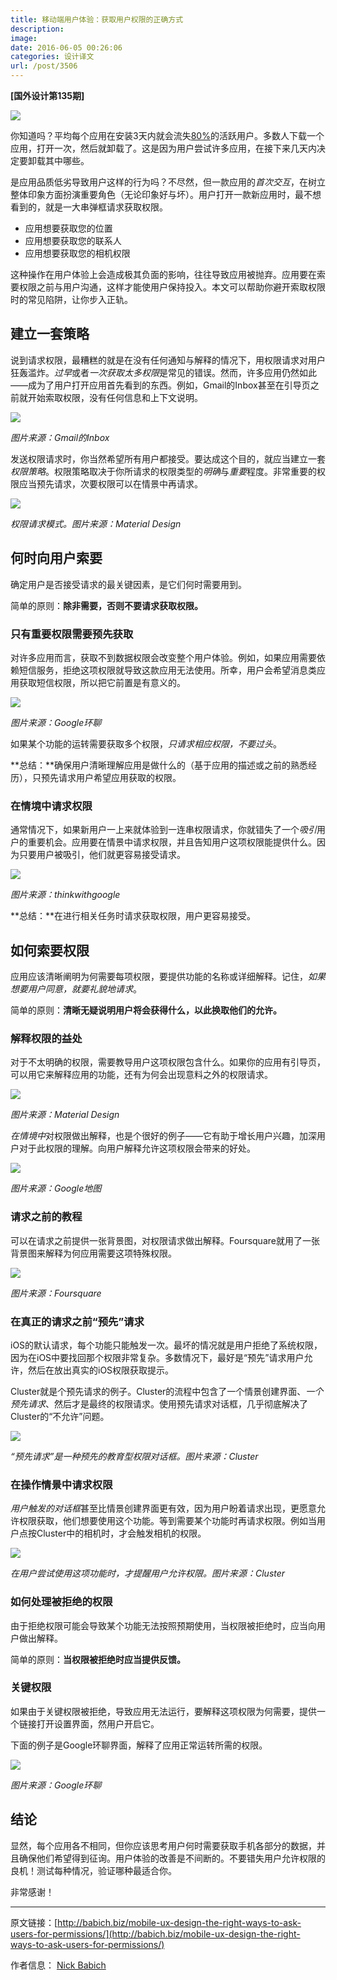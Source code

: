 ```yaml
---
title: 移动端用户体验：获取用户权限的正确方式
description: 
image: 
date: 2016-06-05 00:26:06
categories: 设计译文
url: /post/3506
---
```


**[国外设计第135期]**

![](http://babich.biz/content/images/2016/05/1-I9wnGD5Epz5XDMZevmeZ6Q.png)

你知道吗？平均每个应用在安装3天内就会流失[80%](http://andrewchen.co/new-data-shows-why-losing-80-of-your-mobile-users-is-normal-and-that-the-best-apps-do-much-better/)的活跃用户。多数人下载一个应用，打开一次，然后就卸载了。这是因为用户尝试许多应用，在接下来几天内决定要卸载其中哪些。

是应用品质低劣导致用户这样的行为吗？不尽然，但一款应用的*首次交互*，在树立整体印象方面扮演重要角色（无论印象好与坏）。用户打开一款新应用时，最不想看到的，就是一大串弹框请求获取权限。

- 应用想要获取您的位置
- 应用想要获取您的联系人
- 应用想要获取您的相机权限

这种操作在用户体验上会造成极其负面的影响，往往导致应用被抛弃。应用要在索要权限之前与用户沟通，这样才能使用户保持投入。本文可以帮助你避开索取权限时的常见陷阱，让你步入正轨。

## 建立一套策略

说到请求权限，最糟糕的就是在没有任何通知与解释的情况下，用权限请求对用户狂轰滥炸。*过早*或者*一次获取太多权限*是常见的错误。然而，许多应用仍然如此——成为了用户打开应用首先看到的东西。例如，Gmail的Inbox甚至在引导页之前就开始索取权限，没有任何信息和上下文说明。

![](http://babich.biz/content/images/2016/05/1-kcb4Cu1M8O1t5ckvAv3SjQ.png)

*图片来源：Gmail的Inbox*

发送权限请求时，你当然希望所有用户都接受。要达成这个目的，就应当建立一套*权限策略*。权限策略取决于你所请求的权限类型的*明确*与*重要*程度。非常重要的权限应当预先请求，次要权限可以在情景中再请求。

![](https://storage.fleek-internal.com/0a3a8890-e65e-47ce-93d7-0442b9209d38-bucket/blog/posts/2016-06/06-03/1-GajVCKnu8gSgxY1Cz-yrZA.png)

*权限请求模式。图片来源：Material Design*

## 何时向用户索要

确定用户是否接受请求的最关键因素，是它们何时需要用到。

简单的原则：**除非需要，否则不要请求获取权限。**

### 只有重要权限需要预先获取

对许多应用而言，获取不到数据权限会改变整个用户体验。例如，如果应用需要依赖短信服务，拒绝这项权限就导致这款应用无法使用。所幸，用户会希望消息类应用获取短信权限，所以把它前置是有意义的。

![](http://babich.biz/content/images/2016/05/1-p4ytxcyjd_6VGdNiCBYTxw.png)

*图片来源：Google环聊*

如果某个功能的运转需要获取多个权限，*只请求相应权限，不要过头*。

**总结：**确保用户清晰理解应用是做什么的（基于应用的描述或之前的熟悉经历），只预先请求用户希望应用获取的权限。

### 在情境中请求权限

通常情况下，如果新用户一上来就体验到一连串权限请求，你就错失了一个*吸引*用户的重要机会。应用要在情景中请求权限，并且告知用户这项权限能提供什么。因为只要用户被吸引，他们就更容易接受请求。

![](http://babich.biz/content/images/2016/05/1-S6_10X0PzJQZPNEAXnY3EA.jpeg)

*图片来源：thinkwithgoogle*

**总结：**在进行相关任务时请求获取权限，用户更容易接受。

## 如何索要权限

应用应该清晰阐明为何需要每项权限，要提供功能的名称或详细解释。记住，*如果想要用户同意，就要礼貌地请求*。

简单的原则：**清晰无疑说明用户将会获得什么，以此换取他们的允许。**

### 解释权限的益处

对于不太明确的权限，需要教导用户这项权限包含什么。如果你的应用有引导页，可以用它来解释应用的功能，还有为何会出现意料之外的权限请求。

![](http://babich.biz/content/images/2016/05/1-CNm7gdwV0jI-vfZkI3HhOQ.png)

*图片来源：Material Design*

*在情境中*对权限做出解释，也是个很好的例子——它有助于增长用户兴趣，加深用户对于此权限的理解。向用户解释允许这项权限会带来的好处。

![](http://babich.biz/content/images/2016/05/1-KfBad7D6Q7fOtvhFPFHztg.png)

*图片来源：Google地图*

### 请求之前的教程

可以在请求之前提供一张背景图，对权限请求做出解释。Foursquare就用了一张背景图来解释为何应用需要这项特殊权限。

![](http://babich.biz/content/images/2016/05/0-WN_MiV5XlVcFyemB.png)

*图片来源：Foursquare*

### 在真正的请求之前“预先”请求

iOS的默认请求，每个功能只能触发一次。最坏的情况就是用户拒绝了系统权限，因为在iOS中要找回那个权限非常复杂。多数情况下，最好是“预先”请求用户允许，然后在放出真实的iOS权限获取提示。

Cluster就是个预先请求的例子。Cluster的流程中包含了一个情景创建界面、*一个预先请求*、然后才是最终的权限请求。使用预先请求对话框，几乎彻底解决了Cluster的“不允许”问题。

![](http://babich.biz/content/images/2016/05/0-oj-qX0XECEPFItHd-.jpg)

*“预先请求”是一种预先的教育型权限对话框。图片来源：Cluster*

### 在操作情景中请求权限

*用户触发的对话框*甚至比情景创建界面更有效，因为用户盼着请求出现，更愿意允许权限获取，他们想要使用这个功能。等到需要某个功能时再请求权限。例如当用户点按Cluster中的相机时，才会触发相机的权限。

![](http://babich.biz/content/images/2016/05/0-up36JCb2fLtMb5bk-.jpg)

*在用户尝试使用这项功能时，才提醒用户允许权限。图片来源：Cluster*

### 如何处理被拒绝的权限

由于拒绝权限可能会导致某个功能无法按照预期使用，当权限被拒绝时，应当向用户做出解释。

简单的原则：**当权限被拒绝时应当提供反馈。**

### 关键权限

如果由于关键权限被拒绝，导致应用无法运行，要解释这项权限为何需要，提供一个链接打开设置界面，然用户开启它。

下面的例子是Google环聊界面，解释了应用正常运转所需的权限。

![](http://babich.biz/content/images/2016/05/1-LhwiuOaDBnXibjuSOLB2Bw.png)

*图片来源：Google环聊*

## 结论

显然，每个应用各不相同，但你应该思考用户何时需要获取手机各部分的数据，并且确保他们希望得到征询。用户体验的改善是不间断的。不要错失用户允许权限的良机！测试每种情况，验证哪种最适合你。

非常感谢！

---

原文链接：[http://babich.biz/mobile-ux-design-the-right-ways-to-ask-users-for-permissions/](http://babich.biz/mobile-ux-design-the-right-ways-to-ask-users-for-permissions/)

作者信息：
[Nick Babich](http://babich.biz/author/nick/)